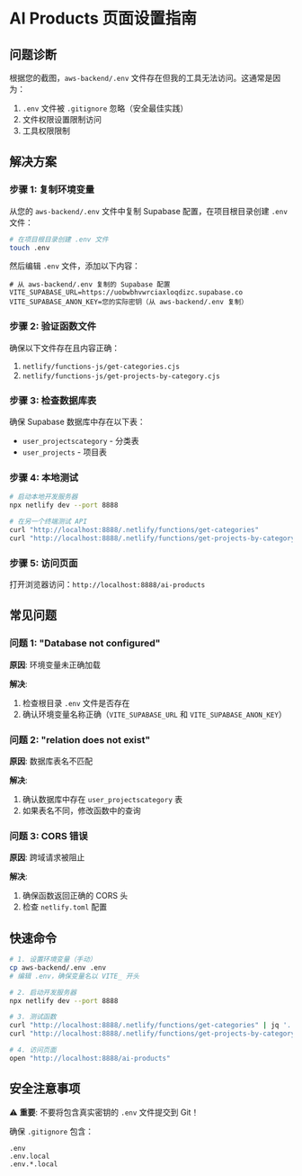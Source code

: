 # AI Products 页面设置指南

## 问题诊断

根据您的截图，`aws-backend/.env` 文件存在但我的工具无法访问。这通常是因为：

1. `.env` 文件被 `.gitignore` 忽略（安全最佳实践）
2. 文件权限设置限制访问
3. 工具权限限制

## 解决方案

### 步骤 1: 复制环境变量

从您的 `aws-backend/.env` 文件中复制 Supabase 配置，在项目根目录创建 `.env` 文件：

```bash
# 在项目根目录创建 .env 文件
touch .env
```

然后编辑 `.env` 文件，添加以下内容：

```env
# 从 aws-backend/.env 复制的 Supabase 配置
VITE_SUPABASE_URL=https://uobwbhvwrciaxloqdizc.supabase.co
VITE_SUPABASE_ANON_KEY=您的实际密钥（从 aws-backend/.env 复制）
```

### 步骤 2: 验证函数文件

确保以下文件存在且内容正确：

1. `netlify/functions-js/get-categories.cjs`
2. `netlify/functions-js/get-projects-by-category.cjs`

### 步骤 3: 检查数据库表

确保 Supabase 数据库中存在以下表：

- `user_projectscategory` - 分类表
- `user_projects` - 项目表

### 步骤 4: 本地测试

```bash
# 启动本地开发服务器
npx netlify dev --port 8888

# 在另一个终端测试 API
curl "http://localhost:8888/.netlify/functions/get-categories"
curl "http://localhost:8888/.netlify/functions/get-projects-by-category"
```

### 步骤 5: 访问页面

打开浏览器访问：`http://localhost:8888/ai-products`

## 常见问题

### 问题 1: "Database not configured"

**原因**: 环境变量未正确加载

**解决**: 
1. 检查根目录 `.env` 文件是否存在
2. 确认环境变量名称正确（`VITE_SUPABASE_URL` 和 `VITE_SUPABASE_ANON_KEY`）

### 问题 2: "relation does not exist"

**原因**: 数据库表名不匹配

**解决**: 
1. 确认数据库中存在 `user_projectscategory` 表
2. 如果表名不同，修改函数中的查询

### 问题 3: CORS 错误

**原因**: 跨域请求被阻止

**解决**: 
1. 确保函数返回正确的 CORS 头
2. 检查 `netlify.toml` 配置

## 快速命令

```bash
# 1. 设置环境变量（手动）
cp aws-backend/.env .env
# 编辑 .env，确保变量名以 VITE_ 开头

# 2. 启动开发服务器
npx netlify dev --port 8888

# 3. 测试函数
curl "http://localhost:8888/.netlify/functions/get-categories" | jq '.'
curl "http://localhost:8888/.netlify/functions/get-projects-by-category" | jq '.'

# 4. 访问页面
open "http://localhost:8888/ai-products"
```

## 安全注意事项

⚠️ **重要**: 不要将包含真实密钥的 `.env` 文件提交到 Git！

确保 `.gitignore` 包含：
```
.env
.env.local
.env.*.local
``` 
